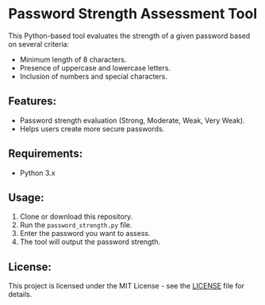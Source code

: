 # Password Strength Assessment Tool

This Python-based tool evaluates the strength of a given password based on several criteria:
- Minimum length of 8 characters.
- Presence of uppercase and lowercase letters.
- Inclusion of numbers and special characters.

## Features:
- Password strength evaluation (Strong, Moderate, Weak, Very Weak).
- Helps users create more secure passwords.

## Requirements:
- Python 3.x

## Usage:
1. Clone or download this repository.
2. Run the `password_strength.py` file.
3. Enter the password you want to assess.
4. The tool will output the password strength.

## License:
This project is licensed under the MIT License - see the [LICENSE](LICENSE) file for details.
